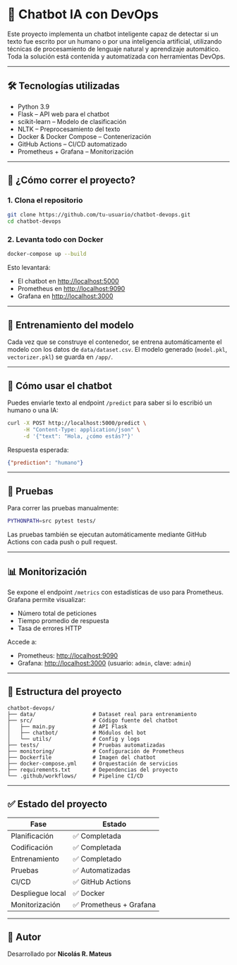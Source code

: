 # 🤖 Chatbot IA con DevOps

Este proyecto implementa un chatbot inteligente capaz de detectar si un texto fue escrito por un humano o por una inteligencia artificial, utilizando técnicas de procesamiento de lenguaje natural y aprendizaje automático. Toda la solución está contenida y automatizada con herramientas DevOps.

---

## 🛠️ Tecnologías utilizadas

* Python 3.9
* Flask – API web para el chatbot
* scikit-learn – Modelo de clasificación
* NLTK – Preprocesamiento del texto
* Docker & Docker Compose – Contenerización
* GitHub Actions – CI/CD automatizado
* Prometheus + Grafana – Monitorización

---

## 🚀 ¿Cómo correr el proyecto?

### 1. Clona el repositorio

```bash
git clone https://github.com/tu-usuario/chatbot-devops.git
cd chatbot-devops
```

### 2. Levanta todo con Docker

```bash
docker-compose up --build
```

Esto levantará:

* El chatbot en [http://localhost:5000](http://localhost:5000)
* Prometheus en [http://localhost:9090](http://localhost:9090)
* Grafana en [http://localhost:3000](http://localhost:3000)

---

## 🧠 Entrenamiento del modelo

Cada vez que se construye el contenedor, se entrena automáticamente el modelo con los datos de `data/dataset.csv`. El modelo generado (`model.pkl`, `vectorizer.pkl`) se guarda en `/app/`.

---

## 💬 Cómo usar el chatbot

Puedes enviarle texto al endpoint `/predict` para saber si lo escribió un humano o una IA:

```bash
curl -X POST http://localhost:5000/predict \
     -H "Content-Type: application/json" \
     -d '{"text": "Hola, ¿cómo estás?"}'
```

Respuesta esperada:

```json
{"prediction": "humano"}
```

---

## 🧪 Pruebas

Para correr las pruebas manualmente:

```bash
PYTHONPATH=src pytest tests/
```

Las pruebas también se ejecutan automáticamente mediante GitHub Actions con cada push o pull request.

---

## 📊 Monitorización

Se expone el endpoint `/metrics` con estadísticas de uso para Prometheus. Grafana permite visualizar:

* Número total de peticiones
* Tiempo promedio de respuesta
* Tasa de errores HTTP

Accede a:

* Prometheus: [http://localhost:9090](http://localhost:9090)
* Grafana: [http://localhost:3000](http://localhost:3000) (usuario: `admin`, clave: `admin`)

---

## 📁 Estructura del proyecto

```
chatbot-devops/
├── data/                  # Dataset real para entrenamiento
├── src/                   # Código fuente del chatbot
│   ├── main.py            # API Flask
│   ├── chatbot/           # Módulos del bot
│   └── utils/             # Config y logs
├── tests/                 # Pruebas automatizadas
├── monitoring/            # Configuración de Prometheus
├── Dockerfile             # Imagen del chatbot
├── docker-compose.yml     # Orquestación de servicios
├── requirements.txt       # Dependencias del proyecto
└── .github/workflows/     # Pipeline CI/CD
```

---

## ✅ Estado del proyecto

| Fase             | Estado                 |
| ---------------- | ---------------------- |
| Planificación    | ✅ Completada           |
| Codificación     | ✅ Completada           |
| Entrenamiento    | ✅ Completado           |
| Pruebas          | ✅ Automatizadas        |
| CI/CD            | ✅ GitHub Actions       |
| Despliegue local | ✅ Docker               |
| Monitorización   | ✅ Prometheus + Grafana |

---

## 📌 Autor

Desarrollado por **Nicolás R. Mateus**
